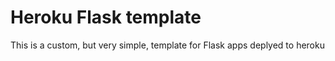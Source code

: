 # Heroku Flask template
This is a custom, but very simple, template for Flask apps deplyed to heroku
